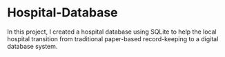 # Hospital-Database
In this project, I created a hospital database using SQLite to help the local hospital transition from traditional paper-based record-keeping to a digital database system.
